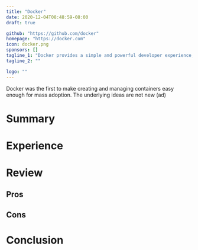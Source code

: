 ```yaml
---
title: "Docker"
date: 2020-12-04T08:48:59-08:00
draft: true

github: "https://github.com/docker"
homepage: "https://docker.com"
icon: docker.png
sponsors: []
tagline_1: "Docker provides a simple and powerful developer experience, workflows and collaboration for creating applications."
tagline_2: ""

logo: ""
---
```


Docker was the first to make creating and managing containers easy enough for mass adoption. The underlying ideas are not new (ad)

# Summary

# Experience

# Review

## Pros

## Cons

# Conclusion

